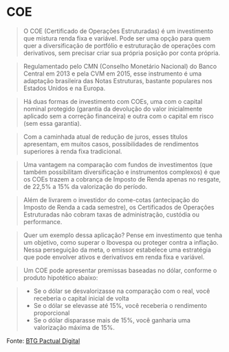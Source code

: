 # COE

> O COE (Certificado de Operações Estruturadas) é um investimento que mistura renda fixa e variável. Pode ser uma opção para quem quer a diversificação de portfólio e estruturação de operações com derivativos, sem precisar criar sua própria posição por conta própria.

> Regulamentado pelo CMN (Conselho Monetário Nacional) do Banco Central em 2013 e pela CVM em 2015, esse instrumento é uma adaptação brasileira das Notas Estruturas, bastante populares nos Estados Unidos e na Europa.

> Há duas formas de investimento com COEs, uma com o capital nominal protegido (garantia da devolução do valor inicialmente aplicado sem a correção financeira) e outra com o capital em risco (sem essa garantia).

> Com a caminhada atual de redução de juros, esses títulos apresentam, em muitos casos, possibilidades de rendimentos superiores à renda fixa tradicional.

> Uma vantagem na comparação com fundos de investimentos (que também possibilitam diversificação e instrumentos complexos) é que os COEs trazem a cobrança de Imposto de Renda apenas no resgate, de 22,5% a 15% da valorização do período.

> Além de livrarem o investidor do come-cotas (antecipação do Imposto de Renda a cada semestre), os Certificados de Operações Estruturadas não cobram taxas de administração, custódia ou performance.

> Quer um exemplo dessa aplicação? Pense em investimento que tenha um objetivo, como superar o Ibovespa ou proteger contra a inflação. Nessa perseguição da meta, o emissor estabelece uma estratégia que pode envolver ativos e derivativos em renda fixa e variável.

> Um COE pode apresentar premissas baseadas no dólar, conforme o produto hipotético abaixo:

> * Se o dólar se desvalorizasse na comparação com o real, você receberia o capital inicial de volta
> * Se o dólar se elevasse até 15%, você receberia o rendimento proporcional
> * Se o dólar disparasse mais de 15%, você ganharia uma valorização máxima de 15%.

Fonte: [BTG Pactual Digital](https://www.btgpactualdigital.com/blog/investimentos/investimentos-em-renda-fixa-e-variavel?gclid=CjwKCAjw7e_0BRB7EiwAlH-goCNX_s5TOL3_LQbWHQ3hx5s501I-1DeAPDvwJty1h9t3uAaA-YdhZxoC3VoQAvD_BwE)